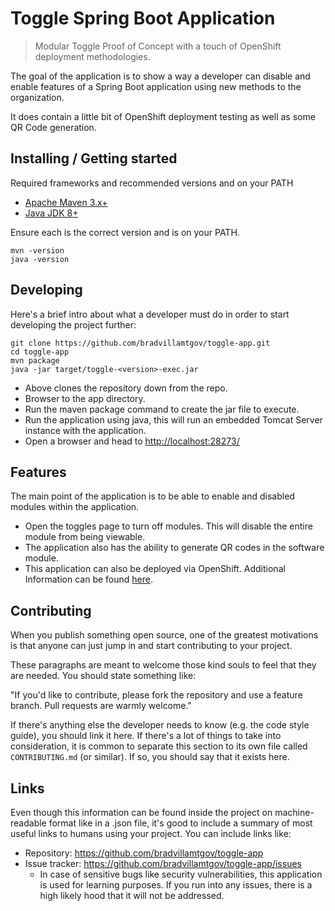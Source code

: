 # Toggle Spring Boot Application
> Modular Toggle Proof of Concept with a touch of OpenShift deployment methodologies.

The goal of the application is to show a way a developer can disable and enable features 
of a Spring Boot application using new methods to the organization.

It does contain a little bit of OpenShift deployment testing as well as some QR Code generation.

## Installing / Getting started

Required frameworks and recommended versions and on your PATH
* [Apache Maven 3.x+](https://maven.apache.org/)
* [Java JDK 8+](http://www.oracle.com/technetwork/java/)

Ensure each is the correct version and is on your PATH.

```shell
mvn -version
java -version
```

## Developing

Here's a brief intro about what a developer must do in order to start developing
the project further:

```shell
git clone https://github.com/bradvillamtgov/toggle-app.git
cd toggle-app
mvn package
java -jar target/toggle-<version>-exec.jar
```

* Above clones the repository down from the repo.
* Browser to the app directory.
* Run the maven package command to create the jar file to execute.
* Run the application using java, this will run an embedded Tomcat Server instance with the application.
* Open a browser and head to [http://localhost:28273/](http://localhost:28273/)

## Features

The main point of the application is to be able to enable and disabled modules within the application.

* Open the toggles page to turn off modules. This will disable the entire module from being viewable.
* The application also has the ability to generate QR codes in the software module.
* This application can also be deployed via OpenShift. Additional Information can be found [here](https://blog.openshift.com/using-spring-boot-on-openshift/).

## Contributing

When you publish something open source, one of the greatest motivations is that
anyone can just jump in and start contributing to your project.

These paragraphs are meant to welcome those kind souls to feel that they are
needed. You should state something like:

"If you'd like to contribute, please fork the repository and use a feature
branch. Pull requests are warmly welcome."

If there's anything else the developer needs to know (e.g. the code style
guide), you should link it here. If there's a lot of things to take into
consideration, it is common to separate this section to its own file called
`CONTRIBUTING.md` (or similar). If so, you should say that it exists here.

## Links

Even though this information can be found inside the project on machine-readable
format like in a .json file, it's good to include a summary of most useful
links to humans using your project. You can include links like:

- Repository: https://github.com/bradvillamtgov/toggle-app
- Issue tracker: https://github.com/bradvillamtgov/toggle-app/issues
  - In case of sensitive bugs like security vulnerabilities, this application is used for 
    learning purposes. If you run into any issues, there is a high likely hood that it will not be addressed.